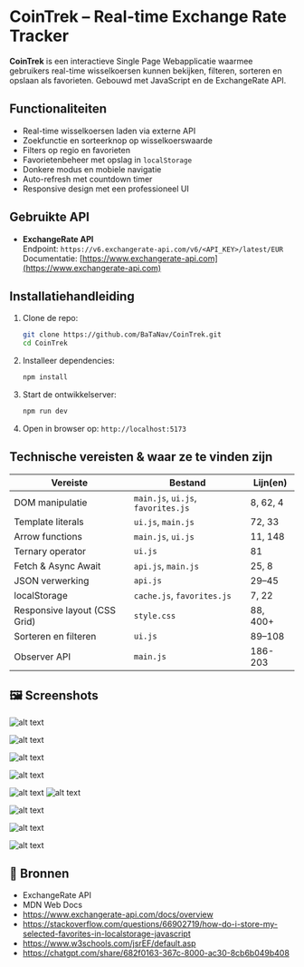 
# CoinTrek – Real-time Exchange Rate Tracker

**CoinTrek** is een interactieve Single Page Webapplicatie waarmee gebruikers real-time wisselkoersen kunnen bekijken, filteren, sorteren en opslaan als favorieten. Gebouwd met JavaScript en de ExchangeRate API.

## Functionaliteiten

- Real-time wisselkoersen laden via externe API
- Zoekfunctie en sorteerknop op wisselkoerswaarde
- Filters op regio en favorieten
- Favorietenbeheer met opslag in `localStorage`
- Donkere modus en mobiele navigatie
- Auto-refresh met countdown timer
- Responsive design met een professioneel UI

## Gebruikte API

- **ExchangeRate API**  
  Endpoint: `https://v6.exchangerate-api.com/v6/<API_KEY>/latest/EUR`  
  Documentatie: [https://www.exchangerate-api.com](https://www.exchangerate-api.com)

## Installatiehandleiding

1. Clone de repo:
   ```bash
   git clone https://github.com/BaTaNav/CoinTrek.git
   cd CoinTrek
   ```

2. Installeer dependencies:
   ```bash
   npm install
   ```

3. Start de ontwikkelserver:
   ```bash
   npm run dev
   ```

4. Open in browser op: `http://localhost:5173`

## Technische vereisten & waar ze te vinden zijn

| Vereiste                        | Bestand         | Lijn(en) |
|------------------------------- |------------------|----------|
| DOM manipulatie                | `main.js`, `ui.js`, `favorites.js` | 8, 62, 4 |
| Template literals              | `ui.js`, `main.js` | 72, 33 |
| Arrow functions                | `main.js`, `ui.js` | 11, 148 |
| Ternary operator               | `ui.js` | 81 |
| Fetch & Async Await            | `api.js`, `main.js` | 25, 8 |
| JSON verwerking                | `api.js` | 29–45 |
| localStorage                   | `cache.js`, `favorites.js` | 7, 22 |
| Responsive layout (CSS Grid)   | `style.css` | 88, 400+ |
| Sorteren en filteren           | `ui.js` | 89–108 |
| Observer API                   | `main.js` | 186-203 |


## 🖼 Screenshots

![alt text](image.png)

![alt text](image-1.png)

![alt text](image-2.png)

![alt text](image-7.png)

![alt text](image-3.png) ![alt text](image-8.png)

![alt text](image-4.png)

![alt text](image-5.png)

![alt text](image-6.png)


## 📘 Bronnen

- ExchangeRate API
- MDN Web Docs
- https://www.exchangerate-api.com/docs/overview
- https://stackoverflow.com/questions/66902719/how-do-i-store-my-selected-favorites-in-localstorage-javascript
- https://www.w3schools.com/jsrEF/default.asp
- https://chatgpt.com/share/682f0163-367c-8000-ac30-8cb6b049b408

